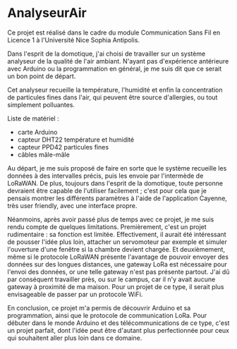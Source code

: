 # AnalyseurAir

Ce projet est réalisé dans le cadre du module Communication Sans Fil en Licence 1 à l'Université Nice Sophia Antipolis.

Dans l'esprit de la domotique, j'ai choisi de travailler sur un système analyseur de la qualité de l'air ambiant. N'ayant pas d'expérience antérieure avec Arduino ou la programmation en général, je me suis dit que ce serait un bon point de départ. 

Cet analyseur recueille la température, l'humidité et enfin la concentration de particules fines dans l'air, qui peuvent être source d'allergies, ou tout simplement polluantes. 

Liste de matériel : 

* carte Arduino
* capteur DHT22 température et humidité
* capteur PPD42 particules fines
* câbles mâle-mâle

Au départ, je me suis proposé de faire en sorte que le système recueille les données à des intervalles précis, puis les envoie par l'intermède de LoRaWAN. De plus, toujours dans l'esprit de la domotique, toute personne devraient être capable de l'utiliser facilement ; c'est pour cela que je pensais montrer les différents paramètres à l'aide de l'application Cayenne, très user friendly, avec une interface propre. 

Néanmoins, après avoir passé plus de temps avec ce projet, je me suis rendu compte de quelques limitations. Premièrement, c'est un projet rudimentaire : sa fonction est limitée. Effectivement, il aurait été intéressant de pousser l'idée plus loin, attacher un servomoteur par exemple et simuler l'ouverture d'une fenêtre si la chambre devient chargée. Et deuxièmement, même si le protocole LoRaWAN présente l'avantage de pouvoir envoyer des données sur des longues distances, une gateway LoRa est nécessaire pour l'envoi des données, or une telle gateway n'est pas présente partout. J'ai dû par conséquent travailler près, ou sur le campus, car il n'y avait aucune gateway à proximité de ma maison. Pour un projet de ce type, il serait plus envisageable de passer par un protocole WiFi.

En conclusion, ce projet m'a permis de découvrir Arduino et sa programmation, ainsi que le protocole de communication LoRa. Pour débuter dans le monde Arduino et des télécommunications de ce type, c'est un projet parfait, dont l'idée peut être d'autant plus perfectionnée pour ceux qui souhaitent aller plus loin dans ce domaine.

